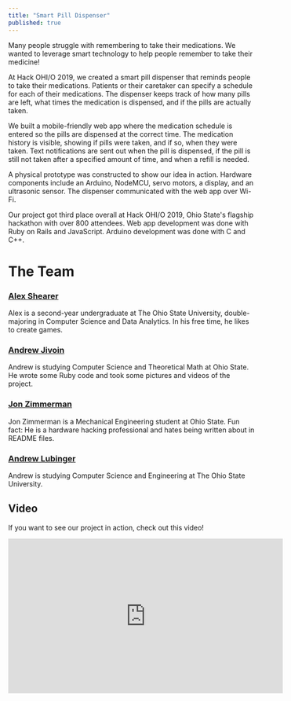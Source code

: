 ```yaml
---
title: "Smart Pill Dispenser"
published: true
---
```


Many people struggle with remembering to take their medications. We wanted to leverage smart technology to help people remember to take their medicine!

At Hack OHI/O 2019, we created a smart pill dispenser that reminds people to take their medications. Patients or their caretaker can specify a schedule for each of their medications. The dispenser keeps track of how many pills are left, what times the medication is dispensed, and if the pills are actually taken.

We built a mobile-friendly web app where the medication schedule is entered so the pills are dispensed at the correct time. The medication history is visible, showing if pills were taken, and if so, when they were taken. Text notifications are sent out when the pill is dispensed, if the pill is still not taken after a specified amount of time, and when a refill is needed.

A physical prototype was constructed to show our idea in action. Hardware components include an Arduino, NodeMCU, servo motors, a display, and an ultrasonic sensor. The dispenser communicated with the web app over Wi-Fi.

Our project got third place overall at Hack OHI/O 2019, Ohio State's flagship hackathon with over 800 attendees.
Web app development was done with Ruby on Rails and JavaScript. Arduino development was done with C and C++.

# The Team  
### [**Alex Shearer**](https://sheareraws.com/)
Alex is a second-year undergraduate at The Ohio State University, double-majoring in Computer Science and Data Analytics. In his free time, he likes to create games. 
### [**Andrew Jivoin**](https://jivoin.com/)
Andrew is studying Computer Science and Theoretical Math at Ohio State. He wrote some Ruby code and took some pictures and videos of the project.
### [**Jon Zimmerman**](https://github.com/Jon-Zimmerman)
Jon Zimmerman is a Mechanical Engineering student at Ohio State. Fun fact: He is a hardware hacking professional and hates being written about in README files.
### [**Andrew Lubinger**](http://web.cse.ohio-state.edu/~lubinger.1/)
Andrew is studying Computer Science and Engineering at The Ohio State University. 
## Video
If you want to see our project in action, check out this video!
<iframe width="560" height="315" src="https://www.youtube-nocookie.com/embed/Dytg9O8Kf9Y" frameborder="0" allow="accelerometer; autoplay; encrypted-media; gyroscope; picture-in-picture" allowfullscreen></iframe>
